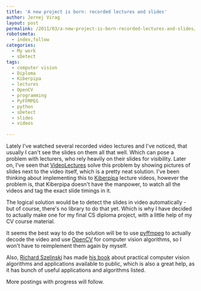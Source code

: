 ```yaml
---
title: 'A new project is born: recorded lectures and slides'
author: Jernej Virag
layout: post
permalink: /2011/03/a-new-project-is-born-recorded-lectures-and-slides/
robotsmeta:
  - index,follow
categories:
  - My work
  - sDetect
tags:
  - computer vision
  - Diploma
  - Kiberpipa
  - lectures
  - OpenCV
  - programming
  - PyFFMPEG
  - python
  - sDetect
  - slides
  - videos
  
---
```

Lately I've watched several recorded video lectures and I've noticed, that usually I can't see the slides on them all that well. Which can pose a problem with lecturers, who rely heavily on their slides for visibility. Later on, I've seen that [VideoLectures][1] solve this problem by showing pictures of slides next to the video itself, which is a pretty neat solution. I've been thinking about implementing this to [Kiberpipa][2] lecture videos, however the problem is, that Kiberpipa doesn't have the manpower, to watch all the videos and tag the exact slide timings in it.

The logical solution would be to detect the slides in video automatically - but of course, there's no library to do that yet. Which is why I have decided to actually make one for my final CS diploma project, with a little help of my CV course material.

It seems the best way to do the solution will be to use [pyffmpeg][3] to actually decode the video and use [OpenCV][6] for computer vision algorithms, so I won't have to reimplement them again by myself.

Also, [Richard Szelinski][4] has made [his book][5] about practical computer vision algorithms and applications available to public, which is also a great help, as it has bunch of useful applications and algorithms listed.

More postings with progress will follow.

 [1]: http://videolectures.net/
 [2]: http://video.kiberpipa.org/
 [3]: http://code.google.com/p/pyffmpeg/
 [4]: http://research.microsoft.com/en-us/um/people/szeliski/
 [5]: http://szeliski.org/Book/
 [6]: http://opencv.willowgarage.com/wiki/